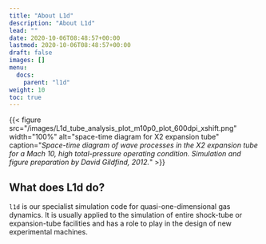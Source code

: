 ```yaml
---
title: "About L1d"
description: "About L1d"
lead: ""
date: 2020-10-06T08:48:57+00:00
lastmod: 2020-10-06T08:48:57+00:00
draft: false
images: []
menu:
  docs:
    parent: "l1d"
weight: 10
toc: true
---
```


{{< figure src="/images/L1d_tube_analysis_plot_m10p0_plot_600dpi_xshift.png" width="100%" alt="space-time diagram for X2 expansion tube"
  caption="<em>Space-time diagram of wave processes in the X2 expansion tube for a Mach 10, high total-pressure operating condition. Simulation and figure preparation by David Gildfind, 2012.</em>" >}}

## What does L1d do?

`l1d` is our specialist simulation code for quasi-one-dimensional gas dynamics.
It is usually applied to the simulation of entire shock-tube or expansion-tube facilities
and has a role to play in the design of new experimental machines.

